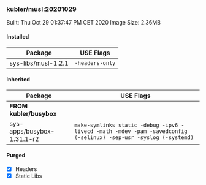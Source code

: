 ### kubler/musl:20201029

Built: Thu Oct 29 01:37:47 PM CET 2020
Image Size: 2.36MB

#### Installed
Package | USE Flags
--------|----------
sys-libs/musl-1.2.1 | `-headers-only`
#### Inherited
Package | USE Flags
--------|----------
**FROM kubler/busybox** |
sys-apps/busybox-1.31.1-r2 | `make-symlinks static -debug -ipv6 -livecd -math -mdev -pam -savedconfig (-selinux) -sep-usr -syslog (-systemd)`

#### Purged
- [x] Headers
- [x] Static Libs
